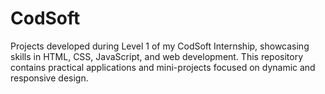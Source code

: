 # CodSoft
Projects developed during Level 1 of my CodSoft Internship, showcasing skills in HTML, CSS, JavaScript, and web development. This repository contains practical applications and mini-projects focused on dynamic and responsive design.
